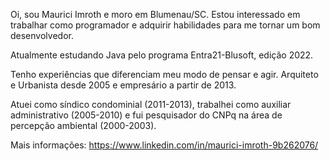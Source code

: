 Oi, sou Maurici Imroth e moro em Blumenau/SC.
Estou interessado em trabalhar como programador e adquirir habilidades para me tornar um bom desenvolvedor.

Atualmente estudando Java pelo programa Entra21-Blusoft, edição 2022.

Tenho experiências que diferenciam meu modo de pensar e agir.
Arquiteto e Urbanista desde 2005 e empresário a partir de 2013.

Atuei como síndico condominial (2011-2013), trabalhei como auxiliar administrativo (2005-2010) 
e fui pesquisador do CNPq na área de percepção ambiental (2000-2003).

Mais informações:
https://www.linkedin.com/in/maurici-imroth-9b262076/
